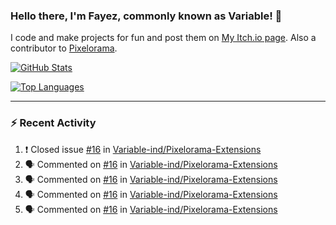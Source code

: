 ### Hello there, I'm Fayez, commonly known as Variable! 👋
I code and make projects for fun and post them on [My Itch.io page](https://variable-industries.itch.io/). Also a contributor to [Pixelorama](https://github.com/Orama-Interactive/Pixelorama).

[![GitHub Stats](https://github-readme-stats.vercel.app/api/?username=Variable-ind&show_icons=true&theme=merko)](https://github.com/anuraghazra/github-readme-stats)

[![Top Languages](https://github-readme-stats.vercel.app/api/top-langs/?username=Variable-ind&layout=compact&theme=merko)](https://github.com/anuraghazra/github-readme-stats)

---

### :zap: Recent Activity

<!--START_SECTION:activity-->
1. ❗️ Closed issue [#16](https://github.com/Variable-ind/Pixelorama-Extensions/issues/16) in [Variable-ind/Pixelorama-Extensions](https://github.com/Variable-ind/Pixelorama-Extensions)
2. 🗣 Commented on [#16](https://github.com/Variable-ind/Pixelorama-Extensions/issues/16) in [Variable-ind/Pixelorama-Extensions](https://github.com/Variable-ind/Pixelorama-Extensions)
3. 🗣 Commented on [#16](https://github.com/Variable-ind/Pixelorama-Extensions/issues/16) in [Variable-ind/Pixelorama-Extensions](https://github.com/Variable-ind/Pixelorama-Extensions)
4. 🗣 Commented on [#16](https://github.com/Variable-ind/Pixelorama-Extensions/issues/16) in [Variable-ind/Pixelorama-Extensions](https://github.com/Variable-ind/Pixelorama-Extensions)
5. 🗣 Commented on [#16](https://github.com/Variable-ind/Pixelorama-Extensions/issues/16) in [Variable-ind/Pixelorama-Extensions](https://github.com/Variable-ind/Pixelorama-Extensions)
<!--END_SECTION:activity-->

<!--
**Variable-ind/Variable-ind** is a ✨ _special_ ✨ repository because its `README.md` (this file) appears on your GitHub profile.

Here are some ideas to get you started:
- 🌱 I’m currently studying at ...
- 🔭 I’m currently working on ...
- 👯 I’m looking to collaborate on ...
- 🤔 I’m looking for help with ...
- 💬 Ask me about ...
- 📫 How to reach me: ...
- ⚡ Fun fact: ...
-->
